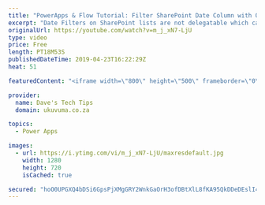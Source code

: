 ```yaml
---
title: "PowerApps & Flow Tutorial: Filter SharePoint Date Column with Odata using Flow"
excerpt: "Date Filters on SharePoint lists are not delegatable which can be a bit if a challenge. In this video we go through a demo of how Microsoft Flow can be used to overcome this.  Other resources: SharePoint delegatable actions https://docs.microsoft.com/en-us/connectors/sharepointonline/  Odata Operators"
originalUrl: https://youtube.com/watch?v=m_j_xN7-LjU
type: video
price: Free
length: PT18M53S
publishedDateTime: 2019-04-23T16:22:29Z
heat: 51

featuredContent: "<iframe width=\"800\" height=\"500\" frameborder=\"0\" src=\"https://www.youtube.com/embed/m_j_xN7-LjU\" allow=\"accelerometer; autoplay; encrypted-media; gyroscope; picture-in-picture\" allowfullscreen></iframe>"

provider:
  name: Dave's Tech Tips
  domain: ukuvuma.co.za

topics:
  - Power Apps

images:
  - url: https://i.ytimg.com/vi/m_j_xN7-LjU/maxresdefault.jpg
    width: 1280
    height: 720
    isCached: true

secured: "hoO0UPGXQ4bDSi6GpsPjXMgGRY2WnkGaOrH3ofDBtXlL8fKA95QkDDeDEslI4cEwIueQGhHDMmjcsCgKirDc50jSP7UyMDhHZLKXNKpi9QsdKC/gU8bMkAUsehoq+84TNPoFHJcOJaUfQ2k0Mfl82J5T/DamrxzgG+KRHqcCWJ0iPU8INmIWGK5YtGc4m37PPTL0Ue/rtAHCQPJNuHaNGFdnrJ8aNUoJjrqpwkok8M/fv0RAg8tVmcS1mYU7/YmwsEPOS2QYkz/i3fJ3xopCFbL0eo3SWpnn4DdE0aMxgg4DMpgGJ3ojROQnXxvFr3IEADG3hx7D42crmFyLyxvRULRAbG5T1XLcsd6Gx+qJ1c+GXd69osOvXzIXvu0rEfShlJxGUWemiAdKVymIt9j0YJzwe0ADbTlnfucTzcV6iG4=;1GSQqTPczPVcsEq4/Uifxw=="
---
```


